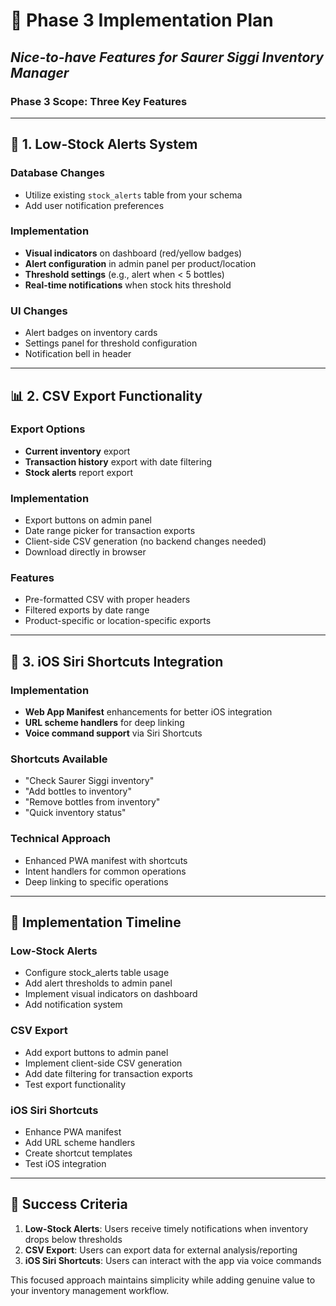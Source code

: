# 🎯 Phase 3 Implementation Plan
## *Nice-to-have Features for Saurer Siggi Inventory Manager*

### **Phase 3 Scope: Three Key Features**

---

## **🔔 1. Low-Stock Alerts System**

### **Database Changes**
- Utilize existing `stock_alerts` table from your schema
- Add user notification preferences

### **Implementation**
- **Visual indicators** on dashboard (red/yellow badges)
- **Alert configuration** in admin panel per product/location
- **Threshold settings** (e.g., alert when < 5 bottles)
- **Real-time notifications** when stock hits threshold

### **UI Changes**
- Alert badges on inventory cards
- Settings panel for threshold configuration
- Notification bell in header

---

## **📊 2. CSV Export Functionality**

### **Export Options**
- **Current inventory** export
- **Transaction history** export with date filtering
- **Stock alerts** report export

### **Implementation**
- Export buttons on admin panel
- Date range picker for transaction exports
- Client-side CSV generation (no backend changes needed)
- Download directly in browser

### **Features**
- Pre-formatted CSV with proper headers
- Filtered exports by date range
- Product-specific or location-specific exports

---

## **📱 3. iOS Siri Shortcuts Integration**

### **Implementation**
- **Web App Manifest** enhancements for better iOS integration
- **URL scheme handlers** for deep linking
- **Voice command support** via Siri Shortcuts

### **Shortcuts Available**
- "Check Saurer Siggi inventory"
- "Add bottles to inventory"
- "Remove bottles from inventory"
- "Quick inventory status"

### **Technical Approach**
- Enhanced PWA manifest with shortcuts
- Intent handlers for common operations
- Deep linking to specific operations

---

## **📅 Implementation Timeline**

### **Low-Stock Alerts**
- Configure stock_alerts table usage
- Add alert thresholds to admin panel
- Implement visual indicators on dashboard
- Add notification system

### **CSV Export**
- Add export buttons to admin panel
- Implement client-side CSV generation
- Add date filtering for transaction exports
- Test export functionality

### **iOS Siri Shortcuts**
- Enhance PWA manifest
- Add URL scheme handlers
- Create shortcut templates
- Test iOS integration

---

## **🎯 Success Criteria**

1. **Low-Stock Alerts**: Users receive timely notifications when inventory drops below thresholds
2. **CSV Export**: Users can export data for external analysis/reporting
3. **iOS Siri Shortcuts**: Users can interact with the app via voice commands

This focused approach maintains simplicity while adding genuine value to your inventory management workflow.